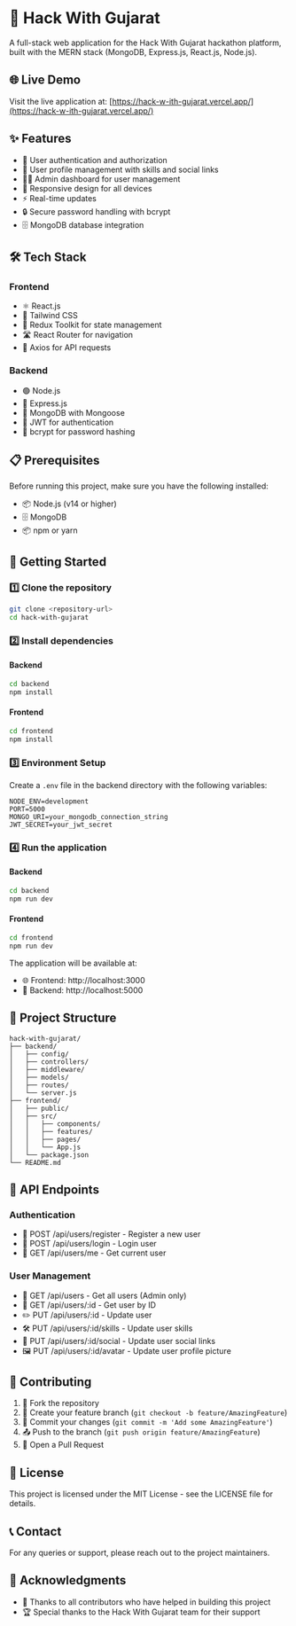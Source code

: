 # 🚀 Hack With Gujarat

A full-stack web application for the Hack With Gujarat hackathon platform, built with the MERN stack (MongoDB, Express.js, React.js, Node.js).

## 🌐 Live Demo

Visit the live application at: [https://hack-w-ith-gujarat.vercel.app/](https://hack-w-ith-gujarat.vercel.app/)

## ✨ Features

- 🔐 User authentication and authorization
- 👤 User profile management with skills and social links
- 👨‍💼 Admin dashboard for user management
- 📱 Responsive design for all devices
- ⚡ Real-time updates
- 🔒 Secure password handling with bcrypt
- 🗄️ MongoDB database integration

## 🛠️ Tech Stack

### Frontend
- ⚛️ React.js
- 🎨 Tailwind CSS
- 🔄 Redux Toolkit for state management
- 🛣️ React Router for navigation
- 📡 Axios for API requests

### Backend
- 🟢 Node.js
- 🚂 Express.js
- 🍃 MongoDB with Mongoose
- 🔑 JWT for authentication
- 🔐 bcrypt for password hashing

## 📋 Prerequisites

Before running this project, make sure you have the following installed:
- 📦 Node.js (v14 or higher)
- 🗄️ MongoDB
- 📦 npm or yarn

## 🚀 Getting Started

### 1️⃣ Clone the repository
```bash
git clone <repository-url>
cd hack-with-gujarat
```

### 2️⃣ Install dependencies

#### Backend
```bash
cd backend
npm install
```

#### Frontend
```bash
cd frontend
npm install
```

### 3️⃣ Environment Setup

Create a `.env` file in the backend directory with the following variables:
```env
NODE_ENV=development
PORT=5000
MONGO_URI=your_mongodb_connection_string
JWT_SECRET=your_jwt_secret
```

### 4️⃣ Run the application

#### Backend
```bash
cd backend
npm run dev
```

#### Frontend
```bash
cd frontend
npm run dev
```

The application will be available at:
- 🌐 Frontend: http://localhost:3000
- 🔧 Backend: http://localhost:5000

## 📁 Project Structure

```
hack-with-gujarat/
├── backend/
│   ├── config/
│   ├── controllers/
│   ├── middleware/
│   ├── models/
│   ├── routes/
│   └── server.js
├── frontend/
│   ├── public/
│   ├── src/
│   │   ├── components/
│   │   ├── features/
│   │   ├── pages/
│   │   └── App.js
│   └── package.json
└── README.md
```

## 🔌 API Endpoints

### Authentication
- 🔐 POST /api/users/register - Register a new user
- 🔑 POST /api/users/login - Login user
- 👤 GET /api/users/me - Get current user

### User Management
- 👥 GET /api/users - Get all users (Admin only)
- 👤 GET /api/users/:id - Get user by ID
- ✏️ PUT /api/users/:id - Update user
- 🛠️ PUT /api/users/:id/skills - Update user skills
- 🔗 PUT /api/users/:id/social - Update user social links
- 🖼️ PUT /api/users/:id/avatar - Update user profile picture

## 🤝 Contributing

1. 🍴 Fork the repository
2. 🌿 Create your feature branch (`git checkout -b feature/AmazingFeature`)
3. 💾 Commit your changes (`git commit -m 'Add some AmazingFeature'`)
4. 📤 Push to the branch (`git push origin feature/AmazingFeature`)
5. 🔄 Open a Pull Request

## 📄 License

This project is licensed under the MIT License - see the LICENSE file for details.

## 📞 Contact

For any queries or support, please reach out to the project maintainers.

## 🙏 Acknowledgments

- 👥 Thanks to all contributors who have helped in building this project
- 🏆 Special thanks to the Hack With Gujarat team for their support 